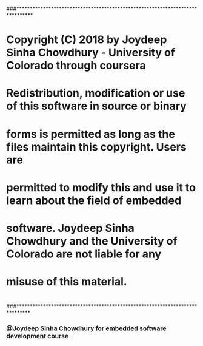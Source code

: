 ###******************************************************************************
# Copyright (C) 2018 by Joydeep Sinha Chowdhury - University of Colorado through coursera
#
# Redistribution, modification or use of this software in source or binary
# forms is permitted as long as the files maintain this copyright. Users are 
# permitted to modify this and use it to learn about the field of embedded
# software. Joydeep Sinha Chowdhury and the University of Colorado are not liable for any
# misuse of this material. 
#
###*****************************************************************************


### @Joydeep Sinha Chowdhury for embedded software development course
